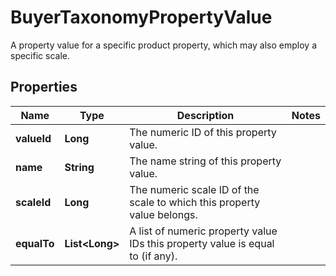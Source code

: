 

# BuyerTaxonomyPropertyValue

A property value for a specific product property, which may also employ a specific scale.

## Properties

Name | Type | Description | Notes
------------ | ------------- | ------------- | -------------
**valueId** | **Long** | The numeric ID of this property value. | 
**name** | **String** | The name string of this property value. | 
**scaleId** | **Long** | The numeric scale ID of the scale to which this property value belongs. | 
**equalTo** | **List&lt;Long&gt;** | A list of numeric property value IDs this property value is equal to (if any). | 



